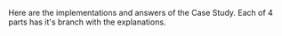 Here are the implementations and answers of the Case Study. Each of 4 parts has it's branch with the explanations.
